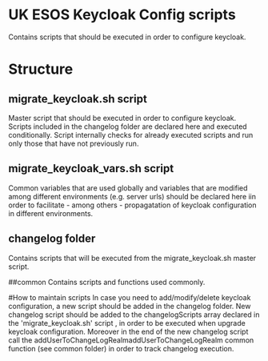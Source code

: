 # UK ESOS Keycloak Config scripts

Contains scripts that should be executed in order to configure keycloak.

# Structure

## migrate_keycloak.sh script
Master script that should be executed in order to configure keycloak.
Scripts included in the changelog folder are declared here and executed conditionally.
Script internally checks for already executed scripts and run only those that have not previously run.

## migrate_keycloak_vars.sh script
Common variables that are used globally and variables that are modified among different environments (e.g. server urls) should be declared here
iin order to facilitate - among others - propagatation of keycloak configuration in different environments.

## changelog folder
Contains scripts that will be executed from the migrate_keycloak.sh master script.


##common
Contains scripts and functions used commonly.

#How to maintain scripts
In case you need to add/modify/delete keycloak configuration, a new script should be added in the changelog folder.
New changelog script should be added to the changelogScripts array declared in the 'migrate_keycloak.sh' script , in order to be executed when upgrade keycloak configuration.
Moreover in the end of the new changelog script call the addUserToChangeLogRealmaddUserToChangeLogRealm common function (see common folder) in order to track changelog execution.




